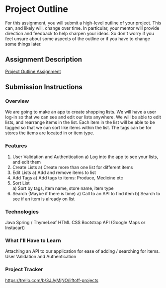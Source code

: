 # Project Outline
For this assignment, you will submit a high-level outline of your project. This can, and likely will, change over time. In particular, your mentor will provide direction and feedback to help sharpen your ideas. So don't worry if you feel unsure about some aspects of the outline or if you have to change some things later.

## Assignment Description
[Project Outline Assignment](https://education.launchcode.org/liftoff/modules/assignments/project-outline)

## Submission Instructions

### Overview
We are going to make an app to create shopping lists. We will have a user log-in so that we can see and edit our lists anywhere. We will be able to edit lists, and rearrange items in the list.
Each item in the list will be able to be tagged so that we can sort like items within the list. The tags can be for stores the items are located in or item type.

### Features
1) User Validation and Authentication
    a) Log into the app to see your lists, and edit them
2) Create Lists
    a) Create more than one list for different items
3) Edit Lists
    a) Add and remove items to list
4) Add Tags
    a) Add tags to items: Produce, Medicine etc
5) Sort List    
   a) Sort by tags, item name, store name, item type
6) Search (Maybe if there is time)
    a) Call to an API to find item
    b) Search to see if an item is already on list

### Technologies
Java
Spring / ThymeLeaf
HTML
CSS
Bootstrap
API (Google Maps or Instacart)

### What I'll Have to Learn
Attaching an API to our application for ease of adding / searching for items.
User Validation and Authentication

### Project Tracker
https://trello.com/b/3JJyMjNO/liftoff-projects
